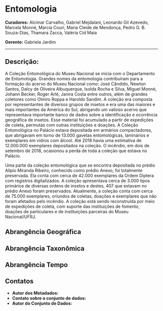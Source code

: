 # Entomologia

**Curadores:** Alcimar Carvalho, Gabriel Mejdalani, Leonardo Gil Azevedo, Marcela Monné, Marcia Couri, Maria Cleide de Mendonça, Pedro G. B. Souza-Dias, Thamara Zacca, Valéria Cid Maia

**Gerente:** Gabriela Jardim

---

## Descrição:

A Coleção Entomológica do Museu Nacional se inicia com o Departamento de Entomologia. Grandes nomes da entomologia contribuíram para a formação do acervo do Museu Nacional como: José Cândido, Newton Santos, Dalcy de Oliveira Albuquerque, Isolda Rocha e Silva, Miguel Monné, Johann Becker, Roger Arlé, Janira Costa entre outros, além de grandes coletores como Olmiro Roppa e Haroldo Sandim.
A coleção era composta por representantes de diversos grupos de insetos e era uma das maiores e mais importantes da América do Sul, abrigando um valioso acervo que representava importante banco de dados sobre a identificação e ocorrência geográfica de insetos. Esse material foi acumulado a partir de expedições de coleta, permutas com outras instituições e doações.
A Coleção Entomológica no Palácio estava depositada em armários compactadores, que abrigavam em torno de 13.000 gavetas entomológicas, laminários e exemplares em vidros com álcool. Até 2018 havia uma estimativa de 12.000.000 exemplares depositados na coleção. O incêndio, em dois de setembro de 2018, ocasionou a perda de toda a coleção que estava no Palácio.

Uma parte da coleção entomológica que se encontra depositada no prédio Alípio Miranda Ribeiro, conhecido como prédio Anexo, foi totalmente preservada. Ela conta com cerca de 42.000 exemplares da Ordem Diptera com registros digitalizados. A coleção apresentava cerca de 3.000 tipos primários de diversas ordens de insetos e destes, 407 que estavam no prédio Anexo foram preservados.
Atualmente, a coleção conta com cerca de 75.000 exemplares, oriundos de coletas, doações e exemplares que não foram afetados pelo incêndio. A coleção está sendo reconstruída por meio de expedições de coleta, com suporte das instituições de fomento, doações de particulares e de instituições parceiras do Museu Nacional/UFRJ. 


## Abrangência Geográfica

## Abrangência Taxonômica

## Abrangência Tempo

## Contatos

* **Autor dos Metadados:**
* **Contato sobre o conjunto de dados:**
* **Autor do Conjunto de Dados:**
